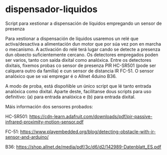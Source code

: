 # dispensador-liquidos
Script para xestionar a dispensación de líquidos empregando un sensor de presenza

Para xestionar a dispensación de líquidos usaremos un relé que activa/desactiva a alimentación dun motor que por súa vez pon en marcha o mecanismo. A activación do relé terá lugar cando se detecte a presenza dun obxecto suficientemente cercano. Os detectores empregados poden ser varios, tanto con saída dixital como analóxica. Entre os detectores dixitais, fixemos probas co sensor de presenza PIR HC-SR501 (pode ser calquera outro da familia) e cun sensor de distancia IR FC-51. O sensor analóxico que se vai empregar é o Allnet 4duino B36.

A modo de proba, está dispoñible un único script que lé tanto entrada analóxica como dixital. Aparte deste, facilítanse dous scripts para uso definitivo: (a) para entrada analóxica e (b) para entrada dixital.

Máis información dos sensores probados:

HC-SR501: https://cdn-learn.adafruit.com/downloads/pdf/pir-passive-infrared-proximity-motion-sensor.pdf

FC-51: https://www.playembedded.org/blog/detecting-obstacle-with-ir-sensor-and-arduino/

B36: https://shop.allnet.de/media/pdf/3c/d6/d2/142989-Datenblatt_ES.pdf


